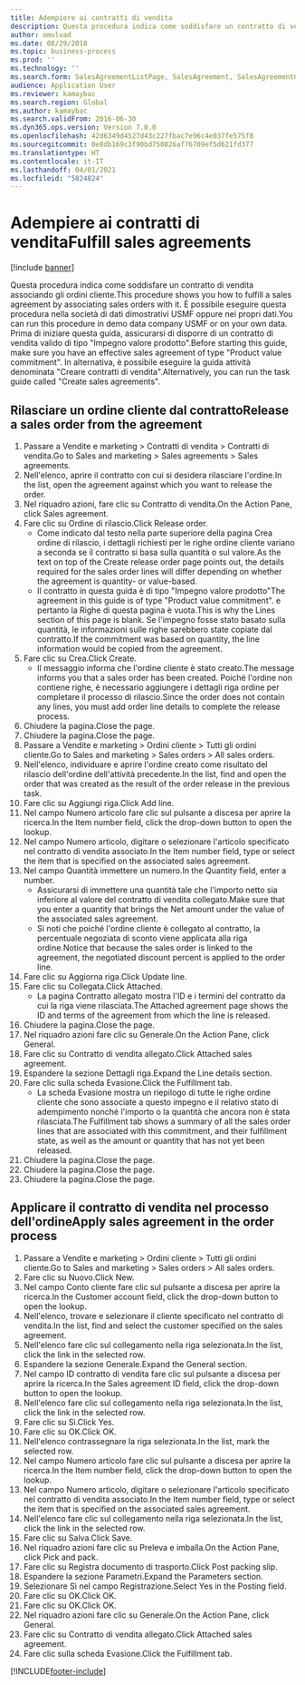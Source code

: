```yaml
---
title: Adempiere ai contratti di vendita
description: Questa procedura indica come soddisfare un contratto di vendita associando gli ordini cliente.
author: omulvad
ms.date: 08/29/2018
ms.topic: business-process
ms.prod: ''
ms.technology: ''
ms.search.form: SalesAgreementListPage, SalesAgreement, SalesAgreementGenerateReleaseOrder, SalesTableListPage, SalesTable, AgreementLine, SalesCreateOrder,  SalesEditLines, SalesAgreementHistory
audience: Application User
ms.reviewer: kamaybac
ms.search.region: Global
ms.author: kamaybac
ms.search.validFrom: 2016-06-30
ms.dyn365.ops.version: Version 7.0.0
ms.openlocfilehash: 42d6349d4527d43c227fbac7e96c4e037fe575f8
ms.sourcegitcommit: 0e8db169c3f90bd750826af76709ef5d621fd377
ms.translationtype: HT
ms.contentlocale: it-IT
ms.lasthandoff: 04/01/2021
ms.locfileid: "5824824"
---
```

# <a name="fulfill-sales-agreements"></a><span data-ttu-id="9f211-103">Adempiere ai contratti di vendita</span><span class="sxs-lookup"><span data-stu-id="9f211-103">Fulfill sales agreements</span></span>

[!include [banner](../../includes/banner.md)]

<span data-ttu-id="9f211-104">Questa procedura indica come soddisfare un contratto di vendita associando gli ordini cliente.</span><span class="sxs-lookup"><span data-stu-id="9f211-104">This procedure shows you how to fulfill a sales agreement by associating sales orders with it.</span></span> <span data-ttu-id="9f211-105">È possibile eseguire questa procedura nella società di dati dimostrativi USMF oppure nei propri dati.</span><span class="sxs-lookup"><span data-stu-id="9f211-105">You can run this procedure in demo data company USMF or on your own data.</span></span> <span data-ttu-id="9f211-106">Prima di iniziare questa guida, assicurarsi di disporre di un contratto di vendita valido di tipo "Impegno valore prodotto".</span><span class="sxs-lookup"><span data-stu-id="9f211-106">Before starting this guide, make sure you have an effective sales agreement of type "Product value commitment".</span></span> <span data-ttu-id="9f211-107">In alternativa, è possibile eseguire la guida attività denominata "Creare contratti di vendita".</span><span class="sxs-lookup"><span data-stu-id="9f211-107">Alternatively, you can run the task guide called "Create sales agreements".</span></span>  




## <a name="release-a-sales-order-from-the-agreement"></a><span data-ttu-id="9f211-108">Rilasciare un ordine cliente dal contratto</span><span class="sxs-lookup"><span data-stu-id="9f211-108">Release a sales order from the agreement</span></span>
1. <span data-ttu-id="9f211-109">Passare a Vendite e marketing > Contratti di vendita > Contratti di vendita.</span><span class="sxs-lookup"><span data-stu-id="9f211-109">Go to Sales and marketing > Sales agreements > Sales agreements.</span></span>
2. <span data-ttu-id="9f211-110">Nell'elenco, aprire il contratto con cui si desidera rilasciare l'ordine.</span><span class="sxs-lookup"><span data-stu-id="9f211-110">In the list, open the agreement against which you want to release the order.</span></span>
3. <span data-ttu-id="9f211-111">Nel riquadro azioni, fare clic su Contratto di vendita.</span><span class="sxs-lookup"><span data-stu-id="9f211-111">On the Action Pane, click Sales agreement.</span></span>
4. <span data-ttu-id="9f211-112">Fare clic su Ordine di rilascio.</span><span class="sxs-lookup"><span data-stu-id="9f211-112">Click Release order.</span></span>
    * <span data-ttu-id="9f211-113">Come indicato dal testo nella parte superiore della pagina Crea ordine di rilascio, i dettagli richiesti per le righe ordine cliente variano a seconda se il contratto si basa sulla quantità o sul valore.</span><span class="sxs-lookup"><span data-stu-id="9f211-113">As the text on top of the  Create release order page points out, the details required for the sales order lines will differ depending on whether the agreement is quantity- or value-based.</span></span>  
    * <span data-ttu-id="9f211-114">Il contratto in questa guida è di tipo "Impegno valore prodotto"</span><span class="sxs-lookup"><span data-stu-id="9f211-114">The agreement in this guide is of type "Product value commitment".</span></span> <span data-ttu-id="9f211-115">e pertanto la Righe di questa pagina è vuota.</span><span class="sxs-lookup"><span data-stu-id="9f211-115">This is why the Lines section of this page is blank.</span></span> <span data-ttu-id="9f211-116">Se l'impegno fosse stato basato sulla quantità, le informazioni sulle righe sarebbero state copiate dal contratto.</span><span class="sxs-lookup"><span data-stu-id="9f211-116">If the commitment was based on quantity, the line information would be copied from the agreement.</span></span>  
5. <span data-ttu-id="9f211-117">Fare clic su Crea.</span><span class="sxs-lookup"><span data-stu-id="9f211-117">Click Create.</span></span>
    * <span data-ttu-id="9f211-118">Il messaggio informa che l'ordine cliente è stato creato.</span><span class="sxs-lookup"><span data-stu-id="9f211-118">The message informs you that a sales order has been created.</span></span> <span data-ttu-id="9f211-119">Poiché l'ordine non contiene righe, è necessario aggiungere i dettagli riga ordine per completare il processo di rilascio.</span><span class="sxs-lookup"><span data-stu-id="9f211-119">Since the order does not contain any lines, you must add order line details to complete the release process.</span></span>   
6. <span data-ttu-id="9f211-120">Chiudere la pagina.</span><span class="sxs-lookup"><span data-stu-id="9f211-120">Close the page.</span></span>
7. <span data-ttu-id="9f211-121">Chiudere la pagina.</span><span class="sxs-lookup"><span data-stu-id="9f211-121">Close the page.</span></span>
8. <span data-ttu-id="9f211-122">Passare a Vendite e marketing > Ordini cliente > Tutti gli ordini cliente.</span><span class="sxs-lookup"><span data-stu-id="9f211-122">Go to Sales and marketing > Sales orders > All sales orders.</span></span>
9. <span data-ttu-id="9f211-123">Nell'elenco, individuare e aprire l'ordine creato come risultato del rilascio dell'ordine dell'attività precedente.</span><span class="sxs-lookup"><span data-stu-id="9f211-123">In the list, find and open the order that was created as the result of the order release in the previous task.</span></span>
10. <span data-ttu-id="9f211-124">Fare clic su Aggiungi riga.</span><span class="sxs-lookup"><span data-stu-id="9f211-124">Click Add line.</span></span>
11. <span data-ttu-id="9f211-125">Nel campo Numero articolo fare clic sul pulsante a discesa per aprire la ricerca.</span><span class="sxs-lookup"><span data-stu-id="9f211-125">In the Item number field, click the drop-down button to open the lookup.</span></span>
12. <span data-ttu-id="9f211-126">Nel campo Numero articolo, digitare o selezionare l'articolo specificato nel contratto di vendita associato.</span><span class="sxs-lookup"><span data-stu-id="9f211-126">In the Item number field, type or select the item that is specified on the associated sales agreement.</span></span>
13. <span data-ttu-id="9f211-127">Nel campo Quantità immettere un numero.</span><span class="sxs-lookup"><span data-stu-id="9f211-127">In the Quantity field, enter a number.</span></span>
    * <span data-ttu-id="9f211-128">Assicurarsi di immettere una quantità tale che l'importo netto sia inferiore al valore del contratto di vendita collegato.</span><span class="sxs-lookup"><span data-stu-id="9f211-128">Make sure that you enter a quantity that brings the Net amount under the value of the associated sales agreement.</span></span>  
    * <span data-ttu-id="9f211-129">Si noti che poiché l'ordine cliente è collegato al contratto, la percentuale negoziata di sconto viene applicata alla riga ordine.</span><span class="sxs-lookup"><span data-stu-id="9f211-129">Notice that because the sales order is linked to the agreement, the negotiated discount percent is applied to the order line.</span></span>  
14. <span data-ttu-id="9f211-130">Fare clic su Aggiorna riga.</span><span class="sxs-lookup"><span data-stu-id="9f211-130">Click Update line.</span></span>
15. <span data-ttu-id="9f211-131">Fare clic su Collegata.</span><span class="sxs-lookup"><span data-stu-id="9f211-131">Click Attached.</span></span>
    * <span data-ttu-id="9f211-132">La pagina Contratto allegato mostra l'ID e i termini del contratto da cui la riga viene rilasciata.</span><span class="sxs-lookup"><span data-stu-id="9f211-132">The Attached agreement page shows the ID and terms of the agreement from which the line is released.</span></span>  
16. <span data-ttu-id="9f211-133">Chiudere la pagina.</span><span class="sxs-lookup"><span data-stu-id="9f211-133">Close the page.</span></span>
17. <span data-ttu-id="9f211-134">Nel riquadro azioni fare clic su Generale.</span><span class="sxs-lookup"><span data-stu-id="9f211-134">On the Action Pane, click General.</span></span>
18. <span data-ttu-id="9f211-135">Fare clic su Contratto di vendita allegato.</span><span class="sxs-lookup"><span data-stu-id="9f211-135">Click Attached sales agreement.</span></span>
19. <span data-ttu-id="9f211-136">Espandere la sezione Dettagli riga.</span><span class="sxs-lookup"><span data-stu-id="9f211-136">Expand the Line details section.</span></span>
20. <span data-ttu-id="9f211-137">Fare clic sulla scheda Evasione.</span><span class="sxs-lookup"><span data-stu-id="9f211-137">Click the Fulfillment tab.</span></span>
    * <span data-ttu-id="9f211-138">La scheda Evasione mostra un riepilogo di tutte le righe ordine cliente che sono associate a questo impegno e il relativo stato di adempimento nonché l'importo o la quantità che ancora non è stata rilasciata.</span><span class="sxs-lookup"><span data-stu-id="9f211-138">The Fulfillment tab shows a summary of all the sales order lines that are associated with this commitment, and their fulfillment state, as well as the amount or quantity that has not yet been released.</span></span>   
21. <span data-ttu-id="9f211-139">Chiudere la pagina.</span><span class="sxs-lookup"><span data-stu-id="9f211-139">Close the page.</span></span>
22. <span data-ttu-id="9f211-140">Chiudere la pagina.</span><span class="sxs-lookup"><span data-stu-id="9f211-140">Close the page.</span></span>
23. <span data-ttu-id="9f211-141">Chiudere la pagina.</span><span class="sxs-lookup"><span data-stu-id="9f211-141">Close the page.</span></span>

## <a name="apply-sales-agreement-in-the-order-process"></a><span data-ttu-id="9f211-142">Applicare il contratto di vendita nel processo dell'ordine</span><span class="sxs-lookup"><span data-stu-id="9f211-142">Apply sales agreement in the order process</span></span>
1. <span data-ttu-id="9f211-143">Passare a Vendite e marketing > Ordini cliente > Tutti gli ordini cliente.</span><span class="sxs-lookup"><span data-stu-id="9f211-143">Go to Sales and marketing > Sales orders > All sales orders.</span></span>
2. <span data-ttu-id="9f211-144">Fare clic su Nuovo.</span><span class="sxs-lookup"><span data-stu-id="9f211-144">Click New.</span></span>
3. <span data-ttu-id="9f211-145">Nel campo Conto cliente fare clic sul pulsante a discesa per aprire la ricerca.</span><span class="sxs-lookup"><span data-stu-id="9f211-145">In the Customer account field, click the drop-down button to open the lookup.</span></span>
4. <span data-ttu-id="9f211-146">Nell'elenco, trovare e selezionare il cliente specificato nel contratto di vendita.</span><span class="sxs-lookup"><span data-stu-id="9f211-146">In the list, find and select the customer specified on the sales agreement.</span></span>
5. <span data-ttu-id="9f211-147">Nell'elenco fare clic sul collegamento nella riga selezionata.</span><span class="sxs-lookup"><span data-stu-id="9f211-147">In the list, click the link in the selected row.</span></span>
6. <span data-ttu-id="9f211-148">Espandere la sezione Generale.</span><span class="sxs-lookup"><span data-stu-id="9f211-148">Expand the General section.</span></span>
7. <span data-ttu-id="9f211-149">Nel campo ID contratto di vendita fare clic sul pulsante a discesa per aprire la ricerca.</span><span class="sxs-lookup"><span data-stu-id="9f211-149">In the Sales agreement ID field, click the drop-down button to open the lookup.</span></span>
8. <span data-ttu-id="9f211-150">Nell'elenco fare clic sul collegamento nella riga selezionata.</span><span class="sxs-lookup"><span data-stu-id="9f211-150">In the list, click the link in the selected row.</span></span>
9. <span data-ttu-id="9f211-151">Fare clic su Sì.</span><span class="sxs-lookup"><span data-stu-id="9f211-151">Click Yes.</span></span>
10. <span data-ttu-id="9f211-152">Fare clic su OK.</span><span class="sxs-lookup"><span data-stu-id="9f211-152">Click OK.</span></span>
11. <span data-ttu-id="9f211-153">Nell'elenco contrassegnare la riga selezionata.</span><span class="sxs-lookup"><span data-stu-id="9f211-153">In the list, mark the selected row.</span></span>
12. <span data-ttu-id="9f211-154">Nel campo Numero articolo fare clic sul pulsante a discesa per aprire la ricerca.</span><span class="sxs-lookup"><span data-stu-id="9f211-154">In the Item number field, click the drop-down button to open the lookup.</span></span>
13. <span data-ttu-id="9f211-155">Nel campo Numero articolo, digitare o selezionare l'articolo specificato nel contratto di vendita associato.</span><span class="sxs-lookup"><span data-stu-id="9f211-155">In the Item number field, type or select the item that is specified on the associated sales agreement.</span></span>
14. <span data-ttu-id="9f211-156">Nell'elenco fare clic sul collegamento nella riga selezionata.</span><span class="sxs-lookup"><span data-stu-id="9f211-156">In the list, click the link in the selected row.</span></span>
15. <span data-ttu-id="9f211-157">Fare clic su Salva.</span><span class="sxs-lookup"><span data-stu-id="9f211-157">Click Save.</span></span>
16. <span data-ttu-id="9f211-158">Nel riquadro azioni fare clic su Preleva e imballa.</span><span class="sxs-lookup"><span data-stu-id="9f211-158">On the Action Pane, click Pick and pack.</span></span>
17. <span data-ttu-id="9f211-159">Fare clic su Registra documento di trasporto.</span><span class="sxs-lookup"><span data-stu-id="9f211-159">Click Post packing slip.</span></span>
18. <span data-ttu-id="9f211-160">Espandere la sezione Parametri.</span><span class="sxs-lookup"><span data-stu-id="9f211-160">Expand the Parameters section.</span></span>
19. <span data-ttu-id="9f211-161">Selezionare Sì nel campo Registrazione.</span><span class="sxs-lookup"><span data-stu-id="9f211-161">Select Yes in the Posting field.</span></span>
20. <span data-ttu-id="9f211-162">Fare clic su OK.</span><span class="sxs-lookup"><span data-stu-id="9f211-162">Click OK.</span></span>
21. <span data-ttu-id="9f211-163">Fare clic su OK.</span><span class="sxs-lookup"><span data-stu-id="9f211-163">Click OK.</span></span>
22. <span data-ttu-id="9f211-164">Nel riquadro azioni fare clic su Generale.</span><span class="sxs-lookup"><span data-stu-id="9f211-164">On the Action Pane, click General.</span></span>
23. <span data-ttu-id="9f211-165">Fare clic su Contratto di vendita allegato.</span><span class="sxs-lookup"><span data-stu-id="9f211-165">Click Attached sales agreement.</span></span>
24. <span data-ttu-id="9f211-166">Fare clic sulla scheda Evasione.</span><span class="sxs-lookup"><span data-stu-id="9f211-166">Click the Fulfillment tab.</span></span>



[!INCLUDE[footer-include](../../../includes/footer-banner.md)]